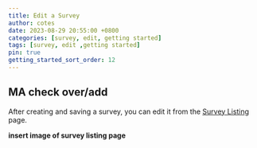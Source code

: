 ```yaml
---
title: Edit a Survey
author: cotes
date: 2023-08-29 20:55:00 +0800
categories: [survey, edit, getting started]
tags: [survey, edit ,getting started]
pin: true
getting_started_sort_order: 12
---
```


## MA check over/add

After creating and saving a survey, you can edit it from the [Survey Listing](/met-guide/posts/survey-listing/) page.

**insert image of survey listing page**  

